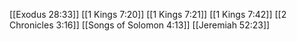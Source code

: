 [[Exodus 28:33]]
[[1 Kings 7:20]]
[[1 Kings 7:21]]
[[1 Kings 7:42]]
[[2 Chronicles 3:16]]
[[Songs of Solomon 4:13]]
[[Jeremiah 52:23]]
